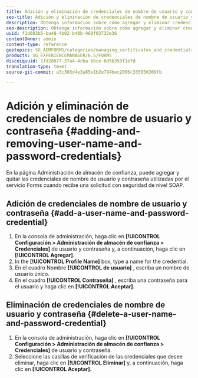 ```yaml
---
title: Adición y eliminación de credenciales de nombre de usuario y contraseña
seo-title: Adición y eliminación de credenciales de nombre de usuario y contraseña
description: Obtenga información sobre cómo agregar y eliminar credenciales de nombre de usuario y contraseña.
seo-description: Obtenga información sobre cómo agregar y eliminar credenciales de nombre de usuario y contraseña.
uuid: f1d083b5-ba48-4b02-b40b-969f03732e36
contentOwner: admin
content-type: reference
geptopics: SG_AEMFORMS/categories/managing_certificates_and_credentials
products: SG_EXPERIENCEMANAGER/6.5/FORMS
discoiquuid: 1fd28077-37a4-4cba-bbce-6d5b353f1e7d
translation-type: tm+mt
source-git-commit: a3c303d4e3a85e1b2e794bec2006c335056309fb

---
```



# Adición y eliminación de credenciales de nombre de usuario y contraseña {#adding-and-removing-user-name-and-password-credentials}

En la página Administración de almacén de confianza, puede agregar y quitar las credenciales de nombre de usuario y contraseña utilizadas por el servicio Forms cuando recibe una solicitud con seguridad de nivel SOAP.

## Adición de credenciales de nombre de usuario y contraseña {#add-a-user-name-and-password-credential}

1. En la consola de administración, haga clic en **[!UICONTROL Configuración > Administración de almacén de confianza > Credenciales]** de usuario y contraseña y, a continuación, haga clic en **[!UICONTROL Agregar]**.
1. In the **[!UICONTROL Profile Name]** box, type a name for the credential.
1. En el cuadro Nombre **[!UICONTROL de usuario]** , escriba un nombre de usuario único.
1. En el cuadro **[!UICONTROL Contraseña]** , escriba una contraseña para el usuario y haga clic en **[!UICONTROL Aceptar]**.

## Eliminación de credenciales de nombre de usuario y contraseña {#delete-a-user-name-and-password-credential}

1. En la consola de administración, haga clic en **[!UICONTROL Configuración > Administración de almacén de confianza > Credenciales]** de usuario y contraseña.
1. Seleccione las casillas de verificación de las credenciales que desee eliminar, haga clic en **[!UICONTROL Eliminar]** y, a continuación, haga clic en **[!UICONTROL Aceptar]**.

